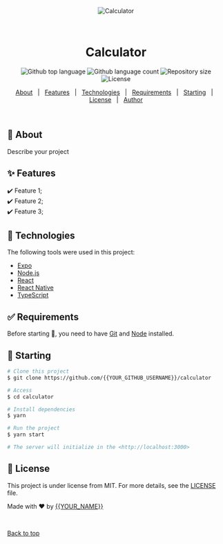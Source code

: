 <div align="center" id="top"> 
  <img src="./.github/app.gif" alt="Calculator" />

  &#xa0;

  <!-- <a href="https://calculator.netlify.app">Demo</a> -->
</div>

<h1 align="center">Calculator</h1>

<p align="center">
  <img alt="Github top language" src="https://img.shields.io/github/languages/top/{{YOUR_GITHUB_USERNAME}}/calculator?color=56BEB8">

  <img alt="Github language count" src="https://img.shields.io/github/languages/count/{{YOUR_GITHUB_USERNAME}}/calculator?color=56BEB8">

  <img alt="Repository size" src="https://img.shields.io/github/repo-size/{{YOUR_GITHUB_USERNAME}}/calculator?color=56BEB8">

  <img alt="License" src="https://img.shields.io/github/license/{{YOUR_GITHUB_USERNAME}}/calculator?color=56BEB8">

  <!-- <img alt="Github issues" src="https://img.shields.io/github/issues/{{YOUR_GITHUB_USERNAME}}/calculator?color=56BEB8" /> -->

  <!-- <img alt="Github forks" src="https://img.shields.io/github/forks/{{YOUR_GITHUB_USERNAME}}/calculator?color=56BEB8" /> -->

  <!-- <img alt="Github stars" src="https://img.shields.io/github/stars/{{YOUR_GITHUB_USERNAME}}/calculator?color=56BEB8" /> -->
</p>

<!-- Status -->

<!-- <h4 align="center"> 
	🚧  Calculator 🚀 Under construction...  🚧
</h4> 

<hr> -->

<p align="center">
  <a href="#dart-about">About</a> &#xa0; | &#xa0; 
  <a href="#sparkles-features">Features</a> &#xa0; | &#xa0;
  <a href="#rocket-technologies">Technologies</a> &#xa0; | &#xa0;
  <a href="#white_check_mark-requirements">Requirements</a> &#xa0; | &#xa0;
  <a href="#checkered_flag-starting">Starting</a> &#xa0; | &#xa0;
  <a href="#memo-license">License</a> &#xa0; | &#xa0;
  <a href="https://github.com/{{YOUR_GITHUB_USERNAME}}" target="_blank">Author</a>
</p>

<br>

## :dart: About ##

Describe your project

## :sparkles: Features ##

:heavy_check_mark: Feature 1;\
:heavy_check_mark: Feature 2;\
:heavy_check_mark: Feature 3;

## :rocket: Technologies ##

The following tools were used in this project:

- [Expo](https://expo.io/)
- [Node.js](https://nodejs.org/en/)
- [React](https://pt-br.reactjs.org/)
- [React Native](https://reactnative.dev/)
- [TypeScript](https://www.typescriptlang.org/)

## :white_check_mark: Requirements ##

Before starting :checkered_flag:, you need to have [Git](https://git-scm.com) and [Node](https://nodejs.org/en/) installed.

## :checkered_flag: Starting ##

```bash
# Clone this project
$ git clone https://github.com/{{YOUR_GITHUB_USERNAME}}/calculator

# Access
$ cd calculator

# Install dependencies
$ yarn

# Run the project
$ yarn start

# The server will initialize in the <http://localhost:3000>
```

## :memo: License ##

This project is under license from MIT. For more details, see the [LICENSE](LICENSE.md) file.


Made with :heart: by <a href="https://github.com/{{YOUR_GITHUB_USERNAME}}" target="_blank">{{YOUR_NAME}}</a>

&#xa0;

<a href="#top">Back to top</a>
